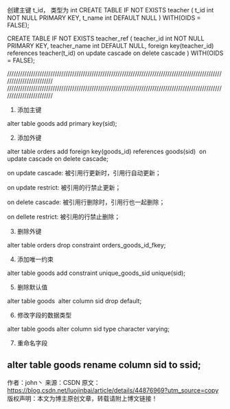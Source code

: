 创建主键 t_id， 类型为 int
CREATE TABLE IF NOT EXISTS teacher (
	t_id int NOT NULL PRIMARY KEY,
	t_name int DEFAULT NULL
) WITH(OIDS = FALSE);


CREATE TABLE IF NOT EXISTS teacher_ref (
	teacher_id int NOT NULL PRIMARY KEY,
	teacher_name int DEFAULT NULL,
	foreign key(teacher_id) references teacher(t_id) on update cascade on delete cascade
) WITH(OIDS = FALSE);

////////////////////////////////////////////////////////////////////////////////////////////////////////////////////////
////////////////////////////////////////////////////////////////////////////////////////////////////////////////////////

1. 添加主键

alter table goods add primary key(sid);

2. 添加外键

alter table orders add foreign key(goods_id) references goods(sid)  on update cascade on delete cascade;

on update cascade: 被引用行更新时，引用行自动更新； 

on update restrict: 被引用的行禁止更新；

on delete cascade: 被引用行删除时，引用行也一起删除；

on dellete restrict: 被引用的行禁止删除；

3. 删除外键

alter table orders drop constraint orders_goods_id_fkey;

4. 添加唯一约束

alter table goods add constraint unique_goods_sid unique(sid);

5. 删除默认值

alter table goods  alter column sid drop default;

6. 修改字段的数据类型

alter table goods alter column sid type character varying;

7. 重命名字段

alter table goods rename column sid to ssid;
---------------------
作者：john丶
来源：CSDN
原文：https://blog.csdn.net/luojinbai/article/details/44876969?utm_source=copy
版权声明：本文为博主原创文章，转载请附上博文链接！